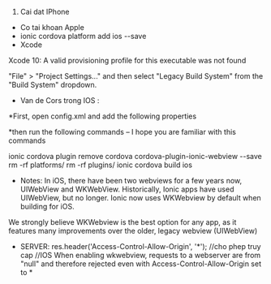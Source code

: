 1. Cai dat IPhone
- Co tai khoan Apple
- ionic cordova platform add ios --save
- Xcode 

Xcode 10: A valid provisioning profile for this executable was not found

"File" > "Project Settings..." and then select "Legacy Build System" from the "Build System" dropdown.

- Van de Cors trong IOS :

*First, open config.xml and add the following properties

<feature name="CDVWKWebViewEngine">
<param name="ios-package" value="CDVWKWebViewEngine" />
</feature>
<preference name="CordovaWebViewEngine" value="CDVWKWebViewEngine" />

*then run the following commands – I hope you are familiar with this commands

ionic cordova plugin remove cordova cordova-plugin-ionic-webview --save
rm -rf platforms/
rm -rf plugins/
ionic cordova build ios

* Notes:
In iOS, there have been two webviews for a few years now, UIWebView and WKWebView. Historically, Ionic apps have used UIWebView, but no longer. Ionic now uses WKWebview by default when building for iOS.

We strongly believe WKWebview is the best option for any app, as it features many improvements over the older, legacy webview (UIWebView)

* SERVER:
res.header('Access-Control-Allow-Origin', '*'); //cho phep truy cap 
//IOS When enabling wkwebview, requests to a webserver are from "null" and therefore rejected even with Access-Control-Allow-Origin set to *
